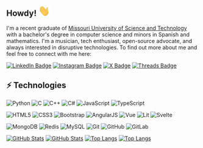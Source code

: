 ## Howdy! <img src="https://raw.githubusercontent.com/evaneliasyoung/evaneliasyoung/master/wave.gif" width="30px">

I'm a recent graduate of [Missouri University of Science and Technology](https://mst.edu/) with a bachelor's degree in computer science and minors in Spanish and mathematics. I'm a musician, tech enthusiast, open-source advocate, and always interested in disruptive technologies. To find out more about me and feel free to connect with me here:

[![LinkedIn Badge](https://img.shields.io/badge/evaneliasyoung-0A66C2?style=flat-square&logo=linkedin&logoColor=white)](https://www.linkedin.com/in/evaneliasyoung/)
[![Instagram Badge](https://img.shields.io/badge/evaneliasyoung-C92D8E?style=flat-square&logo=instagram&logoColor=white)](https://instagram.com/evaneliasyoung/)
[![X Badge](https://img.shields.io/badge/evaneliasyoung-black?style=flat-square&logo=x&logoColor=white)](https://twitter.com/evaneliasyoung)
[![Threads Badge](https://img.shields.io/badge/evaneliasyoung-black?style=flat-square&logo=threads)](https://threads.net/@evaneliasyoung)

## ⚡ Technologies

![Python](https://img.shields.io/badge/Python-black?style=flat-square&logo=python)
![C](https://img.shields.io/badge/C-black?style=flat-square&logo=c)
![C++](https://img.shields.io/badge/C%2b%2b-black?style=flat-square&logo=c%2b%2b)
![C#](https://img.shields.io/badge/C%23-black?style=flat-square&logo=csharp)
![JavaScript](https://img.shields.io/badge/JavaScript-black?style=flat-square&logo=javascript)
![TypeScript](https://img.shields.io/badge/TypeScript-black?style=flat-square&logo=typescript)

![HTML5](https://img.shields.io/badge/HTML5-E34F26?style=flat-square&logo=html5&logoColor=white)
![CSS3](https://img.shields.io/badge/CSS3-1572B6?style=flat-square&logo=css3)
![Bootstrap](https://img.shields.io/badge/Bootstrap-4C3E60?style=flat-square&logo=bootstrap)
![AngularJS](https://img.shields.io/badge/AngularJS-D61A15?style=flat-square&logo=angular)
![Vue](https://img.shields.io/badge/Vue-25724E?style=flat-square&logo=vue.js)
![Lit](https://img.shields.io/badge/Lit-324FFF?style=flat-square&logo=lit)
![Svelte](https://img.shields.io/badge/Lit-882F11?style=flat-square&logo=svelte)

![MongoDB](https://img.shields.io/badge/MongoDB-black?style=flat-square&logo=mongodb)
![Redis](https://img.shields.io/badge/Redis-black?style=flat-square&logo=Redis)
![MySQL](https://img.shields.io/badge/MySQL-black?style=flat-square&logo=mysql)
![Git](https://img.shields.io/badge/Git-black?style=flat-square&logo=git)
![GitHub](https://img.shields.io/badge/GitHub-181717?style=flat-square&logo=github)
![GitLab](https://img.shields.io/badge/GitLab-FCA121?style=flat-square&logo=gitlab)

[![GitHub Stats](https://github-readme-stats.vercel.app/api?username=evaneliasyoung&show_icons=true&theme=dark#gh-dark-mode-only)](https://github.com/evaneliasyoung/#gh-dark-mode-only)
[![GitHub Stats](https://github-readme-stats.vercel.app/api?username=evaneliasyoung&show_icons=true&theme=default#gh-light-mode-only)](https://github.com/evaneliasyoung/#gh-light-mode-only)
[![Top Langs](https://github-readme-stats.vercel.app/api/top-langs/?username=evaneliasyoung&hide=TeX&layout=compact&theme=dark#gh-dark-mode-only)](https://github.com/evaneliasyoung/#gh-dark-mode-only)
[![Top Langs](https://github-readme-stats.vercel.app/api/top-langs/?username=evaneliasyoung&hide=TeX&layout=compact&theme=default#gh-light-mode-only)](https://github.com/evaneliasyoung/#gh-light-mode-only)
